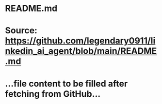 # README.md
# Source: https://github.com/legendary0911/linkedin_ai_agent/blob/main/README.md

# ...file content to be filled after fetching from GitHub...
